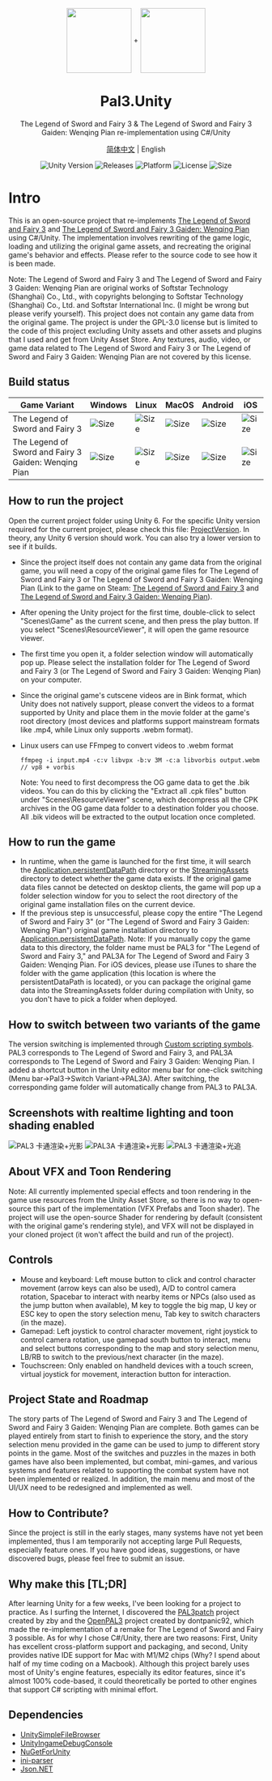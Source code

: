 <p align="center">
  <img width="128" align="center" src="Assets/Resources/UI/game-icon-PAL3.png">
  +
  <img width="128" align="center" src="Assets/Resources/UI/game-icon-PAL3A.png">
</p>
<h1 align="center">
  Pal3.Unity
</h1>
<p align="center">
  The Legend of Sword and Fairy 3 & The Legend of Sword and Fairy 3 Gaiden: Wenqing Pian re-implementation using C#/Unity
</p>
<p align="center">
  <a href="README.md">简体中文</a> | English
</p>
<p align="center">
  <a style="text-decoration:none">
    <img src="https://img.shields.io/badge/unity-6-blue?style=flat-square" alt="Unity Version" />
  </a>
  <a style="text-decoration:none" href="https://github.com/0x7c13/Pal3.Unity/releases">
    <img src="https://img.shields.io/github/v/release/0x7c13/Pal3.Unity.svg?label=alpha&style=flat-square&color=yellow" alt="Releases" />
  </a>
  <a style="text-decoration:none">
    <img src="https://img.shields.io/badge/platform-Linux%20%7C%20Win%20%7C%20Mac%20%7C%20iOS%20%7C%20Android-orange?style=flat-square" alt="Platform" />
  </a>
  <a style="text-decoration:none">
    <img src="https://img.shields.io/badge/license-GPL--3.0-green?style=flat-square" alt="License" />
  </a>
  <a style="text-decoration:none">
    <img src="https://img.shields.io/github/repo-size/jasonstein/pal3.unity?style=flat-square" alt="Size" />
  </a>
</p>

# Intro
This is an open-source project that re-implements [The Legend of Sword and Fairy 3](https://en.wikipedia.org/wiki/Chinese_Paladin_3) and [The Legend of Sword and Fairy 3 Gaiden: Wenqing Pian](https://en.wikipedia.org/wiki/Chinese_Paladin_3_Gaiden:_Wenqing_Pian) using C#/Unity. The implementation involves rewriting of the game logic, loading and utilizing the original game assets, and recreating the original game's behavior and effects. Please refer to the source code to see how it is been made.

Note: The Legend of Sword and Fairy 3 and The Legend of Sword and Fairy 3 Gaiden: Wenqing Pian are original works of Softstar Technology (Shanghai) Co., Ltd., with copyrights belonging to Softstar Technology (Shanghai) Co., Ltd. and Softstar International Inc. (I might be wrong but please verify yourself). This project does not contain any game data from the original game. The project is under the GPL-3.0 license but is limited to the code of this project excluding Unity assets and other assets and plugins that I used and get from Unity Asset Store. Any textures, audio, video, or game data related to The Legend of Sword and Fairy 3 or The Legend of Sword and Fairy 3 Gaiden: Wenqing Pian are not covered by this license.

## Build status
| Game Variant            | Windows | Linux | MacOS | Android | iOS |
|-------------------------|---------|-------|-------|---------|-----|
| The Legend of Sword and Fairy 3  | <a style="text-decoration:none" href="https://github.com/0x7c13/Pal3.Unity/actions/workflows/build-pal3-mono-windows.yml"><img src="https://img.shields.io/github/actions/workflow/status/0x7c13/Pal3.Unity/build-pal3-mono-windows.yml" alt="Size" /></a> | <a style="text-decoration:none" href="https://github.com/0x7c13/Pal3.Unity/actions/workflows/build-pal3-mono-linux.yml"><img src="https://img.shields.io/github/actions/workflow/status/0x7c13/Pal3.Unity/build-pal3-mono-linux.yml" alt="Size" /></a> | <a style="text-decoration:none" href="https://github.com/0x7c13/Pal3.Unity/actions/workflows/build-pal3-mono-macos.yml"><img src="https://img.shields.io/github/actions/workflow/status/0x7c13/Pal3.Unity/build-pal3-mono-macos.yml" alt="Size" /></a> | <a style="text-decoration:none" href="https://github.com/0x7c13/Pal3.Unity/actions/workflows/build-pal3-mono-android.yml"><img src="https://img.shields.io/github/actions/workflow/status/0x7c13/Pal3.Unity/build-pal3-mono-android.yml" alt="Size" /></a> | <a style="text-decoration:none" href="https://github.com/0x7c13/Pal3.Unity/actions/workflows/build-pal3-mono-ios.yml"><img src="https://img.shields.io/github/actions/workflow/status/0x7c13/Pal3.Unity/build-pal3-mono-ios.yml" alt="Size" /></a> |
| The Legend of Sword and Fairy 3 Gaiden: Wenqing Pian | <a style="text-decoration:none" href="https://github.com/0x7c13/Pal3.Unity/actions/workflows/build-pal3a-mono-windows.yml"><img src="https://img.shields.io/github/actions/workflow/status/0x7c13/Pal3.Unity/build-pal3a-mono-windows.yml" alt="Size" /></a> | <a style="text-decoration:none" href="https://github.com/0x7c13/Pal3.Unity/actions/workflows/build-pal3a-mono-linux.yml"><img src="https://img.shields.io/github/actions/workflow/status/0x7c13/Pal3.Unity/build-pal3a-mono-linux.yml" alt="Size" /></a> | <a style="text-decoration:none" href="https://github.com/0x7c13/Pal3.Unity/actions/workflows/build-pal3a-mono-macos.yml"><img src="https://img.shields.io/github/actions/workflow/status/0x7c13/Pal3.Unity/build-pal3a-mono-macos.yml" alt="Size" /></a> | <a style="text-decoration:none" href="https://github.com/0x7c13/Pal3.Unity/actions/workflows/build-pal3a-mono-android.yml"><img src="https://img.shields.io/github/actions/workflow/status/0x7c13/Pal3.Unity/build-pal3a-mono-android.yml" alt="Size" /></a> | <a style="text-decoration:none" href="https://github.com/0x7c13/Pal3.Unity/actions/workflows/build-pal3a-mono-ios.yml"><img src="https://img.shields.io/github/actions/workflow/status/0x7c13/Pal3.Unity/build-pal3a-mono-ios.yml" alt="Size" /></a> |

## How to run the project
Open the current project folder using Unity 6. For the specific Unity version required for the current project, please check this file:  [ProjectVersion](https://github.com/0x7c13/Pal3.Unity/blob/main/ProjectSettings/ProjectVersion.txt). In theory, any Unity 6 version should work. You can also try a lower version to see if it builds.
  - Since the project itself does not contain any game data from the original game, you will need a copy of the original game files for The Legend of Sword and Fairy 3 or The Legend of Sword and Fairy 3 Gaiden: Wenqing Pian (Link to the game on Steam: [The Legend of Sword and Fairy 3](https://store.steampowered.com/app/1536070) and [The Legend of Sword and Fairy 3 Gaiden: Wenqing Pian](https://store.steampowered.com/app/1536080)).

  - After opening the Unity project for the first time, double-click to select "Scenes\Game" as the current scene, and then press the play button. If you select "Scenes\ResourceViewer", it will open the game resource viewer.
  - The first time you open it, a folder selection window will automatically pop up. Please select the installation folder for The Legend of Sword and Fairy 3 (or The Legend of Sword and Fairy 3 Gaiden: Wenqing Pian) on your computer.
  - Since the original game's cutscene videos are in Bink format, which Unity does not natively support, please convert the videos to a format supported by Unity and place them in the movie folder at the game's root directory (most devices and platforms support mainstream formats like .mp4, while Linux only supports .webm format).
  - Linux users can use FFmpeg to convert videos to .webm format
    ```
    ffmpeg -i input.mp4 -c:v libvpx -b:v 3M -c:a libvorbis output.webm  // vp8 + vorbis
    ```
    Note: You need to first decompress the OG game data to get the .bik videos. You can do this by clicking the "Extract all .cpk files" button under "Scenes\ResourceViewer" scene, which decompress all the CPK archives in the OG game data folder to a destination folder you choose. All .bik videos will be extracted to the output location once completed.

## How to run the game
  - In runtime, when the game is launched for the first time, it will search the [Application.persistentDataPath](https://docs.unity3d.com/6000.0/Documentation/ScriptReference/Application-persistentDataPath.html) directory or the [StreamingAssets](https://docs.unity3d.com/6000.0/Documentation/Manual/StreamingAssets.html) directory to detect whether the game data exists. If the original game data files cannot be detected on desktop clients, the game will pop up a folder selection window for you to select the root directory of the original game installation files on the current device.
  - If the previous step is unsuccessful, please copy the entire "The Legend of Sword and Fairy 3" (or "The Legend of Sword and Fairy 3 Gaiden: Wenqing Pian") original game installation directory to [Application.persistentDataPath](https://docs.unity3d.com/6000.0/Documentation/ScriptReference/Application-persistentDataPath.html). Note: If you manually copy the game data to this directory, the folder name must be PAL3 for "The Legend of Sword and Fairy 3," and PAL3A for The Legend of Sword and Fairy 3 Gaiden: Wenqing Pian. For iOS devices, please use iTunes to share the folder with the game application (this location is where the persistentDataPath is located), or you can package the original game data into the StreamingAssets folder during compilation with Unity, so you don't have to pick a folder when deployed.

## How to switch between two variants of the game
The version switching is implemented through [Custom scripting symbols](https://docs.unity3d.com/6000.0/Documentation/Manual/CustomScriptingSymbols.html). PAL3 corresponds to The Legend of Sword and Fairy 3, and PAL3A corresponds to The Legend of Sword and Fairy 3 Gaiden: Wenqing Pian. I added a shortcut button in the Unity editor menu bar for one-click switching (Menu bar->Pal3->Switch Variant->PAL3A). After switching, the corresponding game folder will automatically change from PAL3 to PAL3A.

## Screenshots with realtime lighting and toon shading enabled
![PAL3 卡通渲染+光影](Screenshots/PAL3_ToonShading_Lighting.png?raw=true)
![PAL3A 卡通渲染+光影](Screenshots/PAL3A_ToonShading_Lighting.png?raw=true)
![PAL3 卡通渲染+光追](Screenshots/PAL3_ToonShading_RayTracing.png?raw=true)

## About VFX and Toon Rendering
Note: All currently implemented special effects and toon rendering in the game use resources from the Unity Asset Store, so there is no way to open-source this part of the implementation (VFX Prefabs and Toon shader). The project will use the open-source Shader for rendering by default (consistent with the original game's rendering style), and VFX will not be displayed in your cloned project (it won't affect the build and run of the project).

## Controls
  - Mouse and keyboard: Left mouse button to click and control character movement (arrow keys can also be used), A/D to control camera rotation, Spacebar to interact with nearby items or NPCs (also used as the jump button when available), M key to toggle the big map, U key or ESC key to open the story selection menu, Tab key to switch characters (in the maze).
  - Gamepad: Left joystick to control character movement, right joystick to control camera rotation, use gamepad south button to interact, menu and select buttons corresponding to the map and story selection menu, LB/RB to switch to the previous/next character (in the maze).
  - Touchscreen: Only enabled on handheld devices with a touch screen, virtual joystick for movement, interaction button for interaction.

## Project State and Roadmap
The story parts of The Legend of Sword and Fairy 3 and The Legend of Sword and Fairy 3 Gaiden: Wenqing Pian are complete. Both games can be played entirely from start to finish to experience the story, and the story selection menu provided in the game can be used to jump to different story points in the game. Most of the switches and puzzles in the mazes in both games have also been implemented, but combat, mini-games, and various systems and features related to supporting the combat system have not been implemented or realized. In addition, the main menu and most of the UI/UX need to be redesigned and implemented as well.

## How to Contribute?
Since the project is still in the early stages, many systems have not yet been implemented, thus I am temporarily not accepting large Pull Requests, especially feature ones. If you have good ideas, suggestions, or have discovered bugs, please feel free to submit an issue.

## Why make this [TL;DR]
After learning Unity for a few weeks, I've been looking for a project to practice. As I surfing the Internet, I discovered the [PAL3patch](https://github.com/zhangboyang/PAL3patch) project created by zby and the [OpenPAL3](https://github.com/dontpanic92/OpenPAL3) project created by dontpanic92, which made the re-implementation of a remake for The Legend of Sword and Fairy 3 possible. As for why I chose C#/Unity, there are two reasons: First, Unity has excellent cross-platform support and packaging, and second, Unity provides native IDE support for Mac with M1/M2 chips (Why? I spend about half of my time coding on a Macbook). Although this project barely uses most of Unity's engine features, especially its editor features, since it's almost 100% code-based, it could theoretically be ported to other engines that support C# scripting with minimal effort.

## Dependencies
  - [UnitySimpleFileBrowser](https://github.com/yasirkula/UnitySimpleFileBrowser)
  - [UnityIngameDebugConsole](https://github.com/yasirkula/UnityIngameDebugConsole)
  - [NuGetForUnity](https://github.com/GlitchEnzo/NuGetForUnity)
  - [ini-parser](https://github.com/rickyah/ini-parser)
  - [Json.NET](https://www.newtonsoft.com/json)


